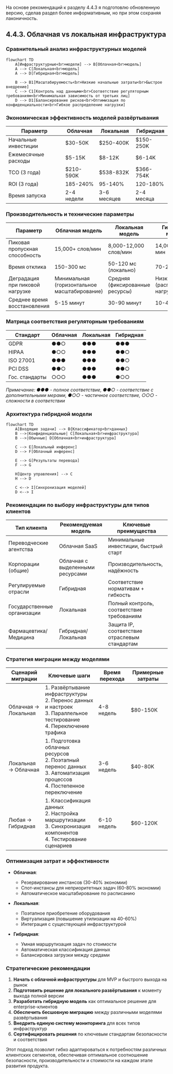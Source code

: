 На основе рекомендаций к разделу 4.4.3 я подготовлю обновленную версию, сделав раздел более информативным, но при этом сохраняя лаконичность.

## 4.4.3. Облачная vs локальная инфраструктура

### Сравнительный анализ инфраструктурных моделей

```mermaid
flowchart TD
    A[Инфраструктурные<br>модели] --> B[Облачная<br>модель]
    A --> C[Локальная<br>модель]
    A --> D[Гибридная<br>модель]
    
    B --> B1[Масштабируемость<br>Низкие начальные затраты<br>Быстрое внедрение]
    C --> C1[Контроль над данными<br>Соответствие регуляторным требованиям<br>Минимальная зависимость от третьих лиц]
    D --> D1[Балансирование рисков<br>Оптимизация по конфиденциальности<br>Гибкое распределение нагрузки]
```

### Экономическая эффективность моделей развёртывания

| Параметр             | Облачная   | Локальная   | Гибридная  |
| -------------------- | ---------- | ----------- | ---------- |
| Начальные инвестиции | $30-50K    | $250-400K   | $150-250K  |
| Ежемесячные расходы  | $5-15K     | $8-12K      | $6-14K     |
| TCO (3 года)         | $210-590K  | $538-832K   | $366-754K  |
| ROI (3 года)         | 185-240%   | 95-140%     | 120-180%   |
| Время запуска        | 2-4 недели | 3-6 месяцев | 2-4 месяца |

### Производительность и технические параметры

| Параметр                        | Облачная модель                              | Локальная модель                | Гибридная модель                |
| ------------------------------- | -------------------------------------------- | ------------------------------- | ------------------------------- |
| Пиковая пропускная способность  | 15,000+ слов/мин                             | 8,000-12,000 слов/мин           | 14,000+ слов/мин                |
| Время отклика                   | 150-300 мс                                   | 50-120 мс (локально)            | 70-250 мс                       |
| Деградация при пиковой нагрузке | Минимальная (горизонтальное масштабирование) | Средняя (фиксированные ресурсы) | Низкая (распределение нагрузки) |
| Среднее время восстановления    | 5-15 минут                                   | 30-90 минут                     | 10-40 минут                     |

### Матрица соответствия регуляторным требованиям

| Стандарт       | Облачная | Локальная | Гибридная |
| -------------- | -------- | --------- | --------- |
| GDPR           | ●●○      | ●●●       | ●●●       |
| HIPAA          | ●○○      | ●●●       | ●●○       |
| ISO 27001      | ●●●      | ●●●       | ●●○       |
| PCI DSS        | ●●○      | ●●●       | ●●○       |
| Гос. стандарты | ○○○      | ●●●       | ●○○       |

_Примечание: ●●● - полное соответствие, ●●○ - соответствие с дополнительными мерами, ●○○ - частичное соответствие, ○○○ - сложности в соответствии_

### Архитектура гибридной модели

```mermaid
flowchart TD
    A[Входящие задачи] --> B{Классификатор<br>данных}
    B -->|Конфиденциальные| C[Локальная<br>инфраструктура]
    B -->|Обычные| D[Облачная<br>инфраструктура]
    
    C --> E[Локальный инференс]
    D --> F[Облачный инференс]
    
    E --> G[Результаты перевода]
    F --> G
    
    H[Центр управления] --> C
    H --> D
    
    C <--> I[Синхронизация моделей]
    D <--> I
```

### Рекомендации по выбору инфраструктуры для типов клиентов

| Тип клиента                 | Рекомендуемая модель             | Ключевые преимущества                         |
| --------------------------- | -------------------------------- | --------------------------------------------- |
| Переводческие агентства     | Облачная SaaS                    | Минимальные инвестиции, быстрый старт         |
| Корпорации (общие)          | Облачная с выделенными ресурсами | Производительность, надёжность                |
| Регулируемые отрасли        | Гибридная                        | Соответствие нормативам + гибкость            |
| Государственные организации | Локальная                        | Полный контроль, соответствие требованиям     |
| Фармацевтика/Медицина       | Гибридная/Локальная              | Защита IP, соответствие отраслевым стандартам |

### Стратегия миграции между моделями

| Сценарий миграции    | Ключевые шаги                                                                                                               | Время перехода | Примерные затраты |
| -------------------- | --------------------------------------------------------------------------------------------------------------------------- | -------------- | ----------------- |
| Облачная → Локальная | 1. Развёртывание инфраструктуры<br>2. Перенос данных и настроек<br>3. Параллельное тестирование<br>4. Переключение трафика  | 4-8 недель     | $80-150K          |
| Локальная → Облачная | 1. Подготовка облачных ресурсов<br>2. Поэтапный перенос данных<br>3. Автоматизация процессов<br>4. Постепенное переключение | 3-6 недель     | $40-80K           |
| Любая → Гибридная    | 1. Классификация данных<br>2. Настройка маршрутизации<br>3. Синхронизация компонентов<br>4. Тестирование сценариев          | 6-10 недель    | $60-120K          |

### Оптимизация затрат и эффективности

- **Облачная**:
    
    - Резервирование инстансов (30-40% экономии)
    - Спот-инстансы для неприоритетных задач (60-80% экономии)
    - Автоматическое масштабирование по расписанию
- **Локальная**:
    
    - Поэтапное приобретение оборудования
    - Виртуализация (повышение утилизации на 40-60%)
    - Интеграция с существующей инфраструктурой
- **Гибридная**:
    
    - Умная маршрутизация задач по стоимости
    - Автоматическая классификация данных
    - Балансировка загрузки между средами

### Стратегические рекомендации

1. **Начать с облачной инфраструктуры** для MVP и быстрого выхода на рынок
2. **Подготовить решение для локального развёртывания** к моменту выхода полной версии
3. **Разработать гибридную модель** как оптимальное решение для enterprise-клиентов
4. **Обеспечить бесшовную миграцию** между различными моделями развёртывания
5. **Внедрить единую систему мониторинга** для всех типов инфраструктур
6. **Сертифицировать решения** по ключевым стандартам безопасности и соответствия

Этот подход позволит гибко адаптироваться к потребностям различных клиентских сегментов, обеспечивая оптимальное соотношение безопасности, производительности и стоимости на каждом этапе развития продукта.